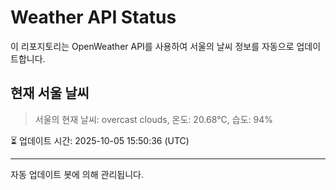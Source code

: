 
# Weather API Status

이 리포지토리는 OpenWeather API를 사용하여 서울의 날씨 정보를 자동으로 업데이트합니다.

## 현재 서울 날씨
> 서울의 현재 날씨: overcast clouds, 온도: 20.68°C, 습도: 94%

⏳ 업데이트 시간: 2025-10-05 15:50:36 (UTC)

---
자동 업데이트 봇에 의해 관리됩니다.
